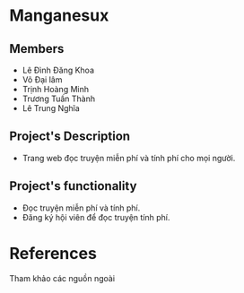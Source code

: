 ﻿# Manganesux 

## Members

* Lê Đình Đăng Khoa
* Võ Đại lâm
* Trịnh Hoàng Minh
* Trương Tuấn Thành
* Lê Trung Nghĩa

## Project's Description

* Trang web đọc truyện miễn phí và tính phí cho mọi người.

## Project's functionality

* Đọc truyện miễn phí và tính phí.
* Đăng ký hội viên để đọc truyện tính phí.

# References

Tham khảo các nguồn ngoài
